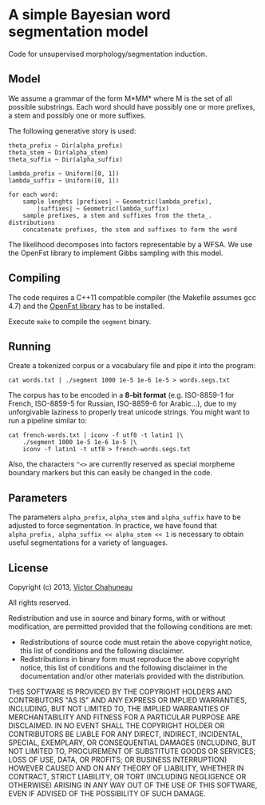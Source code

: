 # A simple Bayesian word segmentation model

Code for unsupervised morphology/segmentation induction.

## Model

We assume a grammar of the form M\*MM\* where M is the set of all possible substrings. Each word should have possibly one or more prefixes, a stem and possibly one or more suffixes.

The following generative story is used:

    theta_prefix ~ Dir(alpha_prefix)
    theta_stem ~ Dir(alpha_stem)
    theta_suffix ~ Dir(alpha_suffix)

    lambda_prefix ~ Uniform([0, 1])
    lambda_suffix ~ Uniform([0, 1])

    for each word:
        sample lenghts |prefixes| ~ Geometric(lambda_prefix),
            |suffixes| ~ Geometric(lambda_suffix)
        sample prefixes, a stem and suffixes from the theta_. distributions
        concatenate prefixes, the stem and suffixes to form the word

The likelihood decomposes into factors representable by a WFSA.
We use the OpenFst library to implement Gibbs sampling with this model.

## Compiling

The code requires a C++11 compatible compiler (the Makefile assumes gcc 4.7) and the [OpenFst library](http://www.openfst.org/) has to be installed.

Execute `make` to compile the `segment` binary.

## Running

Create a tokenized corpus or a vocabulary file and pipe it into the program:

    cat words.txt | ./segment 1000 1e-5 1e-6 1e-5 > words.segs.txt

The corpus has to be encoded in a **8-bit format** (e.g. ISO-8859-1 for French, ISO-8859-5 for Russian, ISO-8859-6 for Arabic...), due to my unforgivable laziness to properly treat unicode strings. You might want to run a pipeline similar to:

    cat french-words.txt | iconv -f utf8 -t latin1 |\
        ./segment 1000 1e-5 1e-6 1e-5 |\
        iconv -f latin1 -t utf8 > french-words.segs.txt

Also, the characters `^<>` are currently reserved as special morpheme boundary markers but this can easily be changed in the code.

## Parameters

The parameters `alpha_prefix`, `alpha_stem` and `alpha_suffix` have to be adjusted to force segmentation. In practice, we have found that `alpha_prefix, alpha_suffix << alpha_stem << 1` is necessary to obtain useful segmentations for a variety of languages.

## License

Copyright (c) 2013, [Victor Chahuneau](http://victor.chahuneau.fr/)

All rights reserved.

Redistribution and use in source and binary forms, with or without modification, are permitted provided that the following conditions are met:

- Redistributions of source code must retain the above copyright notice, this list of conditions and the following disclaimer.
- Redistributions in binary form must reproduce the above copyright notice, this list of conditions and the following disclaimer in the documentation and/or other materials provided with the distribution.

THIS SOFTWARE IS PROVIDED BY THE COPYRIGHT HOLDERS AND CONTRIBUTORS "AS IS" AND ANY EXPRESS OR IMPLIED WARRANTIES, INCLUDING, BUT NOT LIMITED TO, THE IMPLIED WARRANTIES OF MERCHANTABILITY AND FITNESS FOR A PARTICULAR PURPOSE ARE DISCLAIMED. IN NO EVENT SHALL THE COPYRIGHT HOLDER OR CONTRIBUTORS BE LIABLE FOR ANY DIRECT, INDIRECT, INCIDENTAL, SPECIAL, EXEMPLARY, OR CONSEQUENTIAL DAMAGES (INCLUDING, BUT NOT LIMITED TO, PROCUREMENT OF SUBSTITUTE GOODS OR SERVICES; LOSS OF USE, DATA, OR PROFITS; OR BUSINESS INTERRUPTION) HOWEVER CAUSED AND ON ANY THEORY OF LIABILITY, WHETHER IN CONTRACT, STRICT LIABILITY, OR TORT (INCLUDING NEGLIGENCE OR OTHERWISE) ARISING IN ANY WAY OUT OF THE USE OF THIS SOFTWARE, EVEN IF ADVISED OF THE POSSIBILITY OF SUCH DAMAGE.
